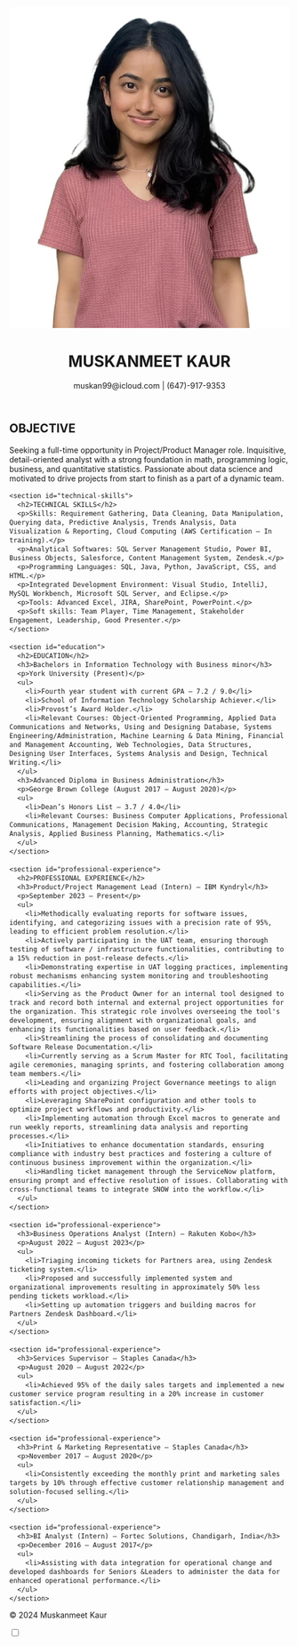 <!DOCTYPE html>
<html lang="en" data-theme="dark">
<head>
  <meta charset="UTF-8">
  <meta name="viewport" content="width=device-width, initial-scale=1.0">
  <title>Muskanmeet Kaur - Resume</title>
  <link rel="stylesheet" href="styles.css">
  <link rel="stylesheet" href="https://cdnjs.cloudflare.com/ajax/libs/font-awesome/5.15.4/css/all.min.css">
  <link href="https://fonts.googleapis.com/css2?family=Roboto+Slab:wght@400;700&display=swap" rel="stylesheet">
</head>
<body>
  <header>
    <img src="pic_muskanmeet.jpg" alt="Muskanmeet Kaur" class="profile-image">
    <h1>MUSKANMEET KAUR</h1>
    <p>muskan99@icloud.com | (647)-917-9353</p>
    <a href="https://www.linkedin.com/in/muskanmeetkaur" target="_blank"><i id="linkedin-icon" class="fab fa-linkedin fa-2x"></i></a>
  </header>

  <div class="container">
    <section id="objective">
      <h2>OBJECTIVE</h2>
      <p>Seeking a full-time opportunity in Project/Product Manager role. Inquisitive, detail-oriented analyst with a strong foundation in math, programming logic, business, and quantitative statistics. Passionate about data science and motivated to drive projects from start to finish as a part of a dynamic team.</p>
    </section>

    <section id="technical-skills">
      <h2>TECHNICAL SKILLS</h2>
      <p>Skills: Requirement Gathering, Data Cleaning, Data Manipulation, Querying data, Predictive Analysis, Trends Analysis, Data Visualization & Reporting, Cloud Computing (AWS Certification – In training).</p>
      <p>Analytical Softwares: SQL Server Management Studio, Power BI, Business Objects, Salesforce, Content Management System, Zendesk.</p>
      <p>Programming Languages: SQL, Java, Python, JavaScript, CSS, and HTML.</p>
      <p>Integrated Development Environment: Visual Studio, IntelliJ, MySQL Workbench, Microsoft SQL Server, and Eclipse.</p>
      <p>Tools: Advanced Excel, JIRA, SharePoint, PowerPoint.</p>
      <p>Soft skills: Team Player, Time Management, Stakeholder Engagement, Leadership, Good Presenter.</p>
    </section>

    <section id="education">
      <h2>EDUCATION</h2>
      <h3>Bachelors in Information Technology with Business minor</h3>
      <p>York University (Present)</p>
      <ul>
        <li>Fourth year student with current GPA – 7.2 / 9.0</li>
        <li>School of Information Technology Scholarship Achiever.</li>
        <li>Provost’s Award Holder.</li>
        <li>Relevant Courses: Object-Oriented Programming, Applied Data Communications and Networks, Using and Designing Database, Systems Engineering/Administration, Machine Learning & Data Mining, Financial and Management Accounting, Web Technologies, Data Structures, Designing User Interfaces, Systems Analysis and Design, Technical Writing.</li>
      </ul>
      <h3>Advanced Diploma in Business Administration</h3>
      <p>George Brown College (August 2017 – August 2020)</p>
      <ul>
        <li>Dean’s Honors List – 3.7 / 4.0</li>
        <li>Relevant Courses: Business Computer Applications, Professional Communications, Management Decision Making, Accounting, Strategic Analysis, Applied Business Planning, Mathematics.</li>
      </ul>
    </section>

    <section id="professional-experience">
      <h2>PROFESSIONAL EXPERIENCE</h2>
      <h3>Product/Project Management Lead (Intern) – IBM Kyndryl</h3>
      <p>September 2023 – Present</p>
      <ul>
        <li>Methodically evaluating reports for software issues, identifying, and categorizing issues with a precision rate of 95%, leading to efficient problem resolution.</li>
        <li>Actively participating in the UAT team, ensuring thorough testing of software / infrastructure functionalities, contributing to a 15% reduction in post-release defects.</li>
        <li>Demonstrating expertise in UAT logging practices, implementing robust mechanisms enhancing system monitoring and troubleshooting capabilities.</li>
        <li>Serving as the Product Owner for an internal tool designed to track and record both internal and external project opportunities for the organization. This strategic role involves overseeing the tool's development, ensuring alignment with organizational goals, and enhancing its functionalities based on user feedback.</li>
        <li>Streamlining the process of consolidating and documenting Software Release Documentation.</li>
        <li>Currently serving as a Scrum Master for RTC Tool, facilitating agile ceremonies, managing sprints, and fostering collaboration among team members.</li>
        <li>Leading and organizing Project Governance meetings to align efforts with project objectives.</li>
        <li>Leveraging SharePoint configuration and other tools to optimize project workflows and productivity.</li>
        <li>Implementing automation through Excel macros to generate and run weekly reports, streamlining data analysis and reporting processes.</li>
        <li>Initiatives to enhance documentation standards, ensuring compliance with industry best practices and fostering a culture of continuous business improvement within the organization.</li>
        <li>Handling ticket management through the ServiceNow platform, ensuring prompt and effective resolution of issues. Collaborating with cross-functional teams to integrate SNOW into the workflow.</li>
      </ul>
    </section>

    <section id="professional-experience">
      <h3>Business Operations Analyst (Intern) – Rakuten Kobo</h3>
      <p>August 2022 – August 2023</p>
      <ul>
        <li>Triaging incoming tickets for Partners area, using Zendesk ticketing system.</li>
        <li>Proposed and successfully implemented system and organizational improvements resulting in approximately 50% less pending tickets workload.</li>
        <li>Setting up automation triggers and building macros for Partners Zendesk Dashboard.</li>
      </ul>
    </section>

    <section id="professional-experience">
      <h3>Services Supervisor – Staples Canada</h3>
      <p>August 2020 – August 2022</p>
      <ul>
        <li>Achieved 95% of the daily sales targets and implemented a new customer service program resulting in a 20% increase in customer satisfaction.</li>
      </ul>
    </section>

    <section id="professional-experience">
      <h3>Print & Marketing Representative – Staples Canada</h3>
      <p>November 2017 – August 2020</p>
      <ul>
        <li>Consistently exceeding the monthly print and marketing sales targets by 10% through effective customer relationship management and solution-focused selling.</li>
      </ul>
    </section>

    <section id="professional-experience">
      <h3>BI Analyst (Intern) – Fortec Solutions, Chandigarh, India</h3>
      <p>December 2016 – August 2017</p>
      <ul>
        <li>Assisting with data integration for operational change and developed dashboards for Seniors &Leaders to administer the data for enhanced operational performance.</li>
      </ul>
    </section>
  </div>

  <footer>
    <p>© 2024 Muskanmeet Kaur</p>
  </footer>

  <div class="theme-switch">
    <label class="switch">
      <input type="checkbox">
      <span class="slider round"></span>
    </label>
  </div>

  <script>
    const themeSwitch = document.querySelector('.theme-switch input[type="checkbox"]');

      function switchTheme(e) {
        if (e.target.checked) {
          document.documentElement.setAttribute('data-theme', 'dark');
          localStorage.setItem('theme', 'dark');
        } else {
          document.documentElement.setAttribute('data-theme', 'light');
          localStorage.setItem('theme', 'light');
        }
      }

      themeSwitch.addEventListener('change', switchTheme, false);

      const currentTheme = localStorage.getItem('theme');
      if (currentTheme) {
        document.documentElement.setAttribute('data-theme', currentTheme);

        if (currentTheme === 'dark') {
          themeSwitch.checked = true;
        }
      }
  </script>
</body>
</html>
